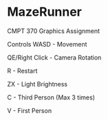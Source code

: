 # MazeRunner
CMPT 370 Graphics Assignment

Controls
WASD - Movement

QE/Right Click - Camera Rotation

R - Restart

ZX - Light Brightness

C - Third Person (Max 3 times)

V - First Person

